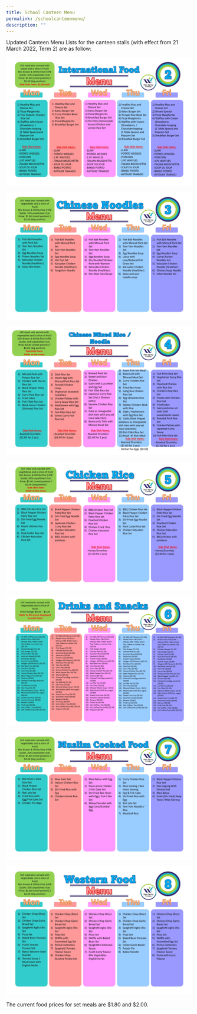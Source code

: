```yaml
---
title: School Canteen Menu
permalink: /schoolcanteenmenu/
description: ""
---
```

Updated Canteen Menu Lists for the canteen stalls (with effect from 21 March 2022, Term 2) are as follow:

![Stall 2](/images/School%20Canteen%20Menu/School%20Canteen_6%20Jan/WSPS_School%20Canteen%20Menu%20Stall%202_6Jan.jpg)

![Stall 3](/images/School%20Canteen%20Menu/School%20Canteen_6%20Jan/WSPS_School%20Canteen%20Menu%20Stall%203_6Jan.jpg)

![Stall 4](/images/School%20Canteen%20Menu/School%20Canteen_6%20Jan/WSPS_School%20Canteen%20Menu%20Stall%204_6Jan.jpg)

![Stall 5](/images/School%20Canteen%20Menu/School%20Canteen_6%20Jan/WSPS_School%20Canteen%20Menu%20Stall%205_6Jan.jpg)

![Stall 6](/images/School%20Canteen%20Menu/School%20Canteen_6%20Jan/WSPS_School%20Canteen%20Menu%20Stall%206_6Jan.jpg)

![Stall 7](/images/School%20Canteen%20Menu/School%20Canteen_6%20Jan/WSPS_School%20Canteen%20Menu%20Stall%207_6Jan.jpg)

![Stall 8](/images/School%20Canteen%20Menu/2022-School-Canteen-Menu-27-Sep-2_page-0007.jpg)

The current food prices for set meals are $1.80 and $2.00.